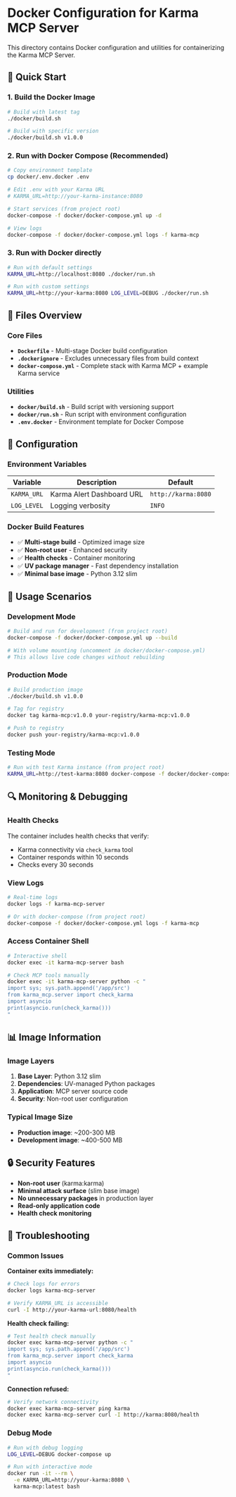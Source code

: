 # Docker Configuration for Karma MCP Server

This directory contains Docker configuration and utilities for containerizing the Karma MCP Server.

## 🐳 Quick Start

### 1. Build the Docker Image

```bash
# Build with latest tag
./docker/build.sh

# Build with specific version
./docker/build.sh v1.0.0
```

### 2. Run with Docker Compose (Recommended)

```bash
# Copy environment template
cp docker/.env.docker .env

# Edit .env with your Karma URL
# KARMA_URL=http://your-karma-instance:8080

# Start services (from project root)
docker-compose -f docker/docker-compose.yml up -d

# View logs
docker-compose -f docker/docker-compose.yml logs -f karma-mcp
```

### 3. Run with Docker directly

```bash
# Run with default settings
KARMA_URL=http://localhost:8080 ./docker/run.sh

# Run with custom settings
KARMA_URL=http://your-karma:8080 LOG_LEVEL=DEBUG ./docker/run.sh
```

## 📁 Files Overview

### Core Files
- **`Dockerfile`** - Multi-stage Docker build configuration
- **`.dockerignore`** - Excludes unnecessary files from build context
- **`docker-compose.yml`** - Complete stack with Karma MCP + example Karma service

### Utilities
- **`docker/build.sh`** - Build script with versioning support
- **`docker/run.sh`** - Run script with environment configuration
- **`.env.docker`** - Environment template for Docker Compose

## 🔧 Configuration

### Environment Variables

| Variable | Description | Default |
|----------|-------------|---------|
| `KARMA_URL` | Karma Alert Dashboard URL | `http://karma:8080` |
| `LOG_LEVEL` | Logging verbosity | `INFO` |

### Docker Build Features

- ✅ **Multi-stage build** - Optimized image size
- ✅ **Non-root user** - Enhanced security
- ✅ **Health checks** - Container monitoring
- ✅ **UV package manager** - Fast dependency installation
- ✅ **Minimal base image** - Python 3.12 slim

## 🚀 Usage Scenarios

### Development Mode

```bash
# Build and run for development (from project root)
docker-compose -f docker/docker-compose.yml up --build

# With volume mounting (uncomment in docker/docker-compose.yml)
# This allows live code changes without rebuilding
```

### Production Mode

```bash
# Build production image
./docker/build.sh v1.0.0

# Tag for registry
docker tag karma-mcp:v1.0.0 your-registry/karma-mcp:v1.0.0

# Push to registry
docker push your-registry/karma-mcp:v1.0.0
```

### Testing Mode

```bash
# Run with test Karma instance (from project root)
KARMA_URL=http://test-karma:8080 docker-compose -f docker/docker-compose.yml up
```

## 🔍 Monitoring & Debugging

### Health Checks

The container includes health checks that verify:
- Karma connectivity via `check_karma` tool
- Container responds within 10 seconds
- Checks every 30 seconds

### View Logs

```bash
# Real-time logs
docker logs -f karma-mcp-server

# Or with docker-compose (from project root)
docker-compose -f docker/docker-compose.yml logs -f karma-mcp
```

### Access Container Shell

```bash
# Interactive shell
docker exec -it karma-mcp-server bash

# Check MCP tools manually
docker exec -it karma-mcp-server python -c "
import sys; sys.path.append('/app/src')
from karma_mcp.server import check_karma
import asyncio
print(asyncio.run(check_karma()))
"
```

## 📊 Image Information

### Image Layers
1. **Base Layer**: Python 3.12 slim
2. **Dependencies**: UV-managed Python packages
3. **Application**: MCP server source code
4. **Security**: Non-root user configuration

### Typical Image Size
- **Production image**: ~200-300 MB
- **Development image**: ~400-500 MB

## 🔒 Security Features

- **Non-root user** (karma:karma)
- **Minimal attack surface** (slim base image)
- **No unnecessary packages** in production layer
- **Read-only application code**
- **Health check monitoring**

## 🐛 Troubleshooting

### Common Issues

**Container exits immediately:**
```bash
# Check logs for errors
docker logs karma-mcp-server

# Verify KARMA_URL is accessible
curl -I http://your-karma-url:8080/health
```

**Health check failing:**
```bash
# Test health check manually
docker exec karma-mcp-server python -c "
import sys; sys.path.append('/app/src')
from karma_mcp.server import check_karma
import asyncio
print(asyncio.run(check_karma()))
"
```

**Connection refused:**
```bash
# Verify network connectivity
docker exec karma-mcp-server ping karma
docker exec karma-mcp-server curl -I http://karma:8080/health
```

### Debug Mode

```bash
# Run with debug logging
LOG_LEVEL=DEBUG docker-compose up

# Run with interactive mode
docker run -it --rm \
  -e KARMA_URL=http://your-karma:8080 \
  karma-mcp:latest bash
```